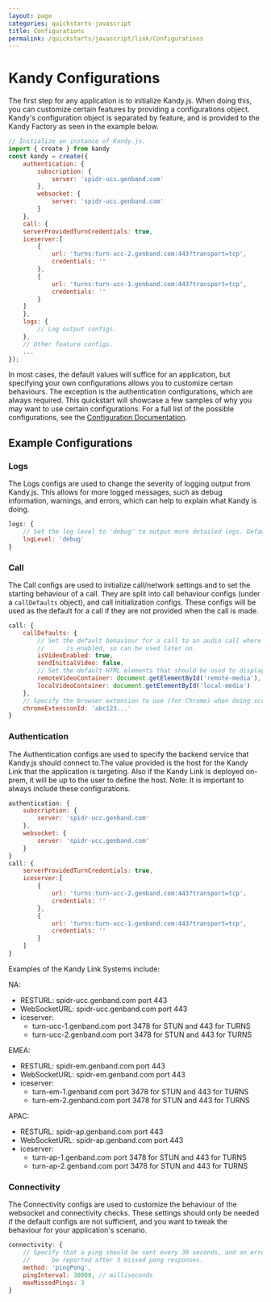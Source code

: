 ```yaml
---
layout: page
categories: quickstarts-javascript
title: Configurations
permalink: /quickstarts/javascript/link/Configurations
---
```


# Kandy Configurations

The first step for any application is to initialize Kandy.js. When doing this, you can customize certain features by providing a configurations object. Kandy's configuration object is separated by feature, and is provided to the Kandy Factory as seen in the example below.

```  javascript
// Initialize an instance of Kandy.js.
import { create } from kandy
const kandy = create({
    authentication: {
        subscription: {
            server: 'spidr-ucc.genband.com'
        },
        websocket: {
            server: 'spidr-ucc.genband.com'
        }
    },
    call: {
    serverProvidedTurnCredentials: true,
    iceserver:[
        { 
            url: 'turns:turn-ucc-2.genband.com:443?transport=tcp',
            credentials: ''
        },
        { 
            url: 'turns:turn-ucc-1.genband.com:443?transport=tcp',
            credentials: ''
        }
    ]  
    },
    logs: {
        // Log output configs.
    },
    // Other feature configs.
    ...
});
```

In most cases, the default values will suffice for an application, but specifying your own configurations allows you to customize certain behaviours. The exception is the authentication configurations, which are always required. This quickstart will showcase a few samples of why you may want to use certain configurations. For a full list of the possible configurations, see the [Configuration Documentation](../../references/link#configurations).

## Example Configurations

### Logs

The Logs configs are used to change the severity of logging output from Kandy.js. This allows for more logged messages, such as debug information, warnings, and errors, which can help to explain what Kandy is doing.

``` javascript
logs: {
    // Set the log level to 'debug' to output more detailed logs. Default is 'warn'.
    logLevel: 'debug'
}
```

### Call

The Call configs are used to initialize call/network settings and to set the starting behaviour of a call. They are split into call behaviour configs (under a `callDefaults` object), and call initialization configs. These configs will be used as the default for a call if they are not provided when the call is made.

``` javascript
call: {
    callDefaults: {
        // Set the default behaviour for a call to an audio call where video
        //      is enabled, so can be used later on.
        isVideoEnabled: true,
        sendInitialVideo: false,
        // Set the default HTML elements that should be used to display call media.
        remoteVideoContainer: document.getElementById('remote-media'),
        localVideoContainer: document.getElementById('local-media')
    },
    // Specify the browser extension to use (for Chrome) when doing screensharing.
    chromeExtensionId: 'abc123...'
}
```

### Authentication

The Authentication configs are used to specify the backend service that Kandy.js should connect to.The value provided is the host for the Kandy Link that the application is targeting. 
Also if the Kandy Link is deployed on-prem, it will be up to the user to define the host.
Note: It is important to always include these configurations.

``` javascript
authentication: {
    subscription: {
        server: 'spidr-ucc.genband.com'
    },
    websocket: {
        server: 'spidr-ucc.genband.com'
    }
}
call: {
    serverProvidedTurnCredentials: true,
    iceserver:[
        { 
            url: 'turns:turn-ucc-2.genband.com:443?transport=tcp',
            credentials: ''
        },
        { 
            url: 'turns:turn-ucc-1.genband.com:443?transport=tcp',
            credentials: ''
        }
    ]  
}
```
Examples of the Kandy Link Systems include:

NA:
* RESTURL: spidr-ucc.genband.com port 443
* WebSocketURL: spidr-ucc.genband.com port 443
* iceserver:
    * turn-ucc-1.genband.com port 3478 for STUN and 443 for TURNS
    * turn-ucc-2.genband.com port 3478 for STUN and 443 for TURNS

EMEA:
* RESTURL: spidr-em.genband.com port 443
* WebSocketURL: spidr-em.genband.com port 443
* iceserver: 
    * turn-em-1.genband.com port 3478 for STUN and 443 for TURNS 
    * turn-em-2.genband.com port 3478 for STUN and 443 for TURNS

APAC:
* RESTURL: spidr-ap.genband.com port 443
* WebSocketURL: spidr-ap.genband.com port 443
* iceserver: 
    * turn-ap-1.genband.com port 3478 for STUN and 443 for TURNS
    * turn-ap-2.genband.com port 3478 for STUN and 443 for TURNS

### Connectivity

The Connectivity configs are used to customize the behaviour of the websocket and connectivity checks. These settings should only be needed if the default configs are not sufficient, and you want to tweak the behaviour for your application's scenario.

``` javascript
connectivity: {
    // Specify that a ping should be sent every 30 seconds, and an error should
    //      be reported after 3 missed pong responses.
    method: 'pingPong',
    pingInterval: 30000, // milliseconds
    maxMissedPings: 3
}
```



